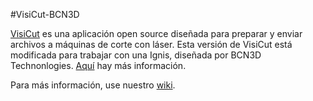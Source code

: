 #VisiCut-BCN3D

[VisiCut](https://hci.rwth-aachen.de/visicut) es una aplicación open source diseñada para preparar y enviar archivos a máquinas de corte con láser. Esta versión de VisiCut está modificada para trabajar con una Ignis, diseñada por BCN3D Technonlogies. [Aquí](http://www.bcn3dtechnologies.com/es/catalog/bcn3d-ignis) hay más información.

Para más información, use nuestro [wiki](https://github.com/BCN3D/BCN3D-VisiCut/wiki).

